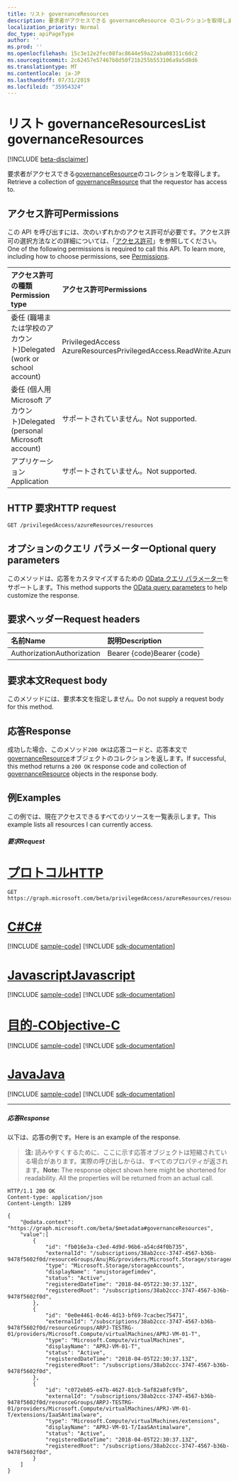 ```yaml
---
title: リスト governanceResources
description: 要求者がアクセスできる governanceResource のコレクションを取得します。
localization_priority: Normal
doc_type: apiPageType
author: ''
ms.prod: ''
ms.openlocfilehash: 15c3e12e2fec08fac8644e59a22aba08311c6dc2
ms.sourcegitcommit: 2c62457e57467b8d50f21b255b553106a9a5d8d6
ms.translationtype: MT
ms.contentlocale: ja-JP
ms.lasthandoff: 07/31/2019
ms.locfileid: "35954324"
---
```

# <a name="list-governanceresources"></a><span data-ttu-id="ae3d6-103">リスト governanceResources</span><span class="sxs-lookup"><span data-stu-id="ae3d6-103">List governanceResources</span></span>

[!INCLUDE [beta-disclaimer](../../includes/beta-disclaimer.md)]

<span data-ttu-id="ae3d6-104">要求者がアクセスできる[governanceResource](../resources/governanceresource.md)のコレクションを取得します。</span><span class="sxs-lookup"><span data-stu-id="ae3d6-104">Retrieve a collection of [governanceResource](../resources/governanceresource.md) that the requestor has access to.</span></span>

## <a name="permissions"></a><span data-ttu-id="ae3d6-105">アクセス許可</span><span class="sxs-lookup"><span data-stu-id="ae3d6-105">Permissions</span></span>
<span data-ttu-id="ae3d6-p101">この API を呼び出すには、次のいずれかのアクセス許可が必要です。アクセス許可の選択方法などの詳細については、「[アクセス許可](/graph/permissions-reference)」を参照してください。</span><span class="sxs-lookup"><span data-stu-id="ae3d6-p101">One of the following permissions is required to call this API. To learn more, including how to choose permissions, see [Permissions](/graph/permissions-reference).</span></span>

|<span data-ttu-id="ae3d6-108">アクセス許可の種類</span><span class="sxs-lookup"><span data-stu-id="ae3d6-108">Permission type</span></span>      | <span data-ttu-id="ae3d6-109">アクセス許可</span><span class="sxs-lookup"><span data-stu-id="ae3d6-109">Permissions</span></span>              |
|:--------------------|:---------------------------------------------------------|
|<span data-ttu-id="ae3d6-110">委任 (職場または学校のアカウント)</span><span class="sxs-lookup"><span data-stu-id="ae3d6-110">Delegated (work or school account)</span></span> | <span data-ttu-id="ae3d6-111">PrivilegedAccess AzureResources</span><span class="sxs-lookup"><span data-stu-id="ae3d6-111">PrivilegedAccess.ReadWrite.AzureResources</span></span>  |
|<span data-ttu-id="ae3d6-112">委任 (個人用 Microsoft アカウント)</span><span class="sxs-lookup"><span data-stu-id="ae3d6-112">Delegated (personal Microsoft account)</span></span> | <span data-ttu-id="ae3d6-113">サポートされていません。</span><span class="sxs-lookup"><span data-stu-id="ae3d6-113">Not supported.</span></span>    |
|<span data-ttu-id="ae3d6-114">アプリケーション</span><span class="sxs-lookup"><span data-stu-id="ae3d6-114">Application</span></span> | <span data-ttu-id="ae3d6-115">サポートされていません。</span><span class="sxs-lookup"><span data-stu-id="ae3d6-115">Not supported.</span></span> |

## <a name="http-request"></a><span data-ttu-id="ae3d6-116">HTTP 要求</span><span class="sxs-lookup"><span data-stu-id="ae3d6-116">HTTP request</span></span>
<!-- { "blockType": "ignored" } -->
```http
GET /privilegedAccess/azureResources/resources
```
## <a name="optional-query-parameters"></a><span data-ttu-id="ae3d6-117">オプションのクエリ パラメーター</span><span class="sxs-lookup"><span data-stu-id="ae3d6-117">Optional query parameters</span></span>
<span data-ttu-id="ae3d6-118">このメソッドは、応答をカスタマイズするための [OData クエリ パラメーター](/graph/query-parameters)をサポートします。</span><span class="sxs-lookup"><span data-stu-id="ae3d6-118">This method supports the [OData query parameters](/graph/query-parameters) to help customize the response.</span></span>

## <a name="request-headers"></a><span data-ttu-id="ae3d6-119">要求ヘッダー</span><span class="sxs-lookup"><span data-stu-id="ae3d6-119">Request headers</span></span>
| <span data-ttu-id="ae3d6-120">名前</span><span class="sxs-lookup"><span data-stu-id="ae3d6-120">Name</span></span>      |<span data-ttu-id="ae3d6-121">説明</span><span class="sxs-lookup"><span data-stu-id="ae3d6-121">Description</span></span>|
|:----------|:----------|
| <span data-ttu-id="ae3d6-122">Authorization</span><span class="sxs-lookup"><span data-stu-id="ae3d6-122">Authorization</span></span>  | <span data-ttu-id="ae3d6-123">Bearer {code}</span><span class="sxs-lookup"><span data-stu-id="ae3d6-123">Bearer {code}</span></span>|

## <a name="request-body"></a><span data-ttu-id="ae3d6-124">要求本文</span><span class="sxs-lookup"><span data-stu-id="ae3d6-124">Request body</span></span>
<span data-ttu-id="ae3d6-125">このメソッドには、要求本文を指定しません。</span><span class="sxs-lookup"><span data-stu-id="ae3d6-125">Do not supply a request body for this method.</span></span>
## <a name="response"></a><span data-ttu-id="ae3d6-126">応答</span><span class="sxs-lookup"><span data-stu-id="ae3d6-126">Response</span></span>
<span data-ttu-id="ae3d6-127">成功した場合、このメソッド`200 OK`は応答コードと、応答本文で[governanceResource](../resources/governanceresource.md)オブジェクトのコレクションを返します。</span><span class="sxs-lookup"><span data-stu-id="ae3d6-127">If successful, this method returns a `200 OK` response code and collection of [governanceResource](../resources/governanceresource.md) objects in the response body.</span></span>
## <a name="examples"></a><span data-ttu-id="ae3d6-128">例</span><span class="sxs-lookup"><span data-stu-id="ae3d6-128">Examples</span></span>

<span data-ttu-id="ae3d6-129">この例では、現在アクセスできるすべてのリソースを一覧表示します。</span><span class="sxs-lookup"><span data-stu-id="ae3d6-129">This example lists all resources I can currently access.</span></span>
##### <a name="request"></a><span data-ttu-id="ae3d6-130">要求</span><span class="sxs-lookup"><span data-stu-id="ae3d6-130">Request</span></span>

# <a name="httptabhttp"></a>[<span data-ttu-id="ae3d6-131">プロトコル</span><span class="sxs-lookup"><span data-stu-id="ae3d6-131">HTTP</span></span>](#tab/http)
<!-- {
  "blockType": "request",
  "name": "get_governanceresources"
}-->
```http
GET https://graph.microsoft.com/beta/privilegedAccess/azureResources/resources
```
# <a name="ctabcsharp"></a>[<span data-ttu-id="ae3d6-132">C#</span><span class="sxs-lookup"><span data-stu-id="ae3d6-132">C#</span></span>](#tab/csharp)
[!INCLUDE [sample-code](../includes/snippets/csharp/get-governanceresources-csharp-snippets.md)]
[!INCLUDE [sdk-documentation](../includes/snippets/snippets-sdk-documentation-link.md)]

# <a name="javascripttabjavascript"></a>[<span data-ttu-id="ae3d6-133">Javascript</span><span class="sxs-lookup"><span data-stu-id="ae3d6-133">Javascript</span></span>](#tab/javascript)
[!INCLUDE [sample-code](../includes/snippets/javascript/get-governanceresources-javascript-snippets.md)]
[!INCLUDE [sdk-documentation](../includes/snippets/snippets-sdk-documentation-link.md)]

# <a name="objective-ctabobjc"></a>[<span data-ttu-id="ae3d6-134">目的-C</span><span class="sxs-lookup"><span data-stu-id="ae3d6-134">Objective-C</span></span>](#tab/objc)
[!INCLUDE [sample-code](../includes/snippets/objc/get-governanceresources-objc-snippets.md)]
[!INCLUDE [sdk-documentation](../includes/snippets/snippets-sdk-documentation-link.md)]

# <a name="javatabjava"></a>[<span data-ttu-id="ae3d6-135">Java</span><span class="sxs-lookup"><span data-stu-id="ae3d6-135">Java</span></span>](#tab/java)
[!INCLUDE [sample-code](../includes/snippets/java/get-governanceresources-java-snippets.md)]
[!INCLUDE [sdk-documentation](../includes/snippets/snippets-sdk-documentation-link.md)]

---

##### <a name="response"></a><span data-ttu-id="ae3d6-136">応答</span><span class="sxs-lookup"><span data-stu-id="ae3d6-136">Response</span></span>
<span data-ttu-id="ae3d6-137">以下は、応答の例です。</span><span class="sxs-lookup"><span data-stu-id="ae3d6-137">Here is an example of the response.</span></span> 

><span data-ttu-id="ae3d6-p102">**注:** 読みやすくするために、ここに示す応答オブジェクトは短縮されている場合があります。実際の呼び出しからは、すべてのプロパティが返されます。</span><span class="sxs-lookup"><span data-stu-id="ae3d6-p102">**Note:** The response object shown here might be shortened for readability. All the properties will be returned from an actual call.</span></span>
<!-- {
  "blockType": "response",
  "truncated": true,
  "@odata.type": "microsoft.graph.governanceResource",
  "isCollection": true
} -->
```http
HTTP/1.1 200 OK
Content-type: application/json
Content-Length: 1289

{
    "@odata.context": "https://graph.microsoft.com/beta/$metadata#governanceResources",
    "value":[
        {
            "id": "fb016e3a-c3ed-4d9d-96b6-a54cd4f0b735",
            "externalId": "/subscriptions/38ab2ccc-3747-4567-b36b-9478f5602f0d/resourceGroups/AnujRG/providers/Microsoft.Storage/storageAccounts/anujstoragefimdev",
            "type": "Microsoft.Storage/storageAccounts",
            "displayName": "anujstoragefimdev",
            "status": "Active",
            "registeredDateTime": "2018-04-05T22:30:37.13Z",
            "registeredRoot": "/subscriptions/38ab2ccc-3747-4567-b36b-9478f5602f0d",  
        },
        {
            "id": "0e0e4461-0c46-4d13-bf69-7cacbec75471",
            "externalId": "/subscriptions/38ab2ccc-3747-4567-b36b-9478f5602f0d/resourceGroups/ARPJ-TESTRG-01/providers/Microsoft.Compute/virtualMachines/APRJ-VM-01-T",
            "type": "Microsoft.Compute/virtualMachines",
            "displayName": "APRJ-VM-01-T",
            "status": "Active",
            "registeredDateTime": "2018-04-05T22:30:37.13Z",
            "registeredRoot": "/subscriptions/38ab2ccc-3747-4567-b36b-9478f5602f0d",  
        },
        {
            "id": "c072eb85-e47b-4627-81cb-5af82a8fc9fb",
            "externalId": "/subscriptions/38ab2ccc-3747-4567-b36b-9478f5602f0d/resourceGroups/ARPJ-TESTRG-01/providers/Microsoft.Compute/virtualMachines/APRJ-VM-01-T/extensions/IaaSAntimalware",
            "type": "Microsoft.Compute/virtualMachines/extensions",
            "displayName": "APRJ-VM-01-T/IaaSAntimalware",
            "status": "Active",
            "registeredDateTime": "2018-04-05T22:30:37.13Z",
            "registeredRoot": "/subscriptions/38ab2ccc-3747-4567-b36b-9478f5602f0d",  
        }
    ]
}
```

<!-- uuid: 8fcb5dbc-d5aa-4681-8e31-b001d5168d79
2015-10-25 14:57:30 UTC -->
<!--
{
  "type": "#page.annotation",
  "description": "List governanceResources",
  "keywords": "",
  "section": "documentation",
  "tocPath": "",
  "suppressions": [
  ]
}
-->
